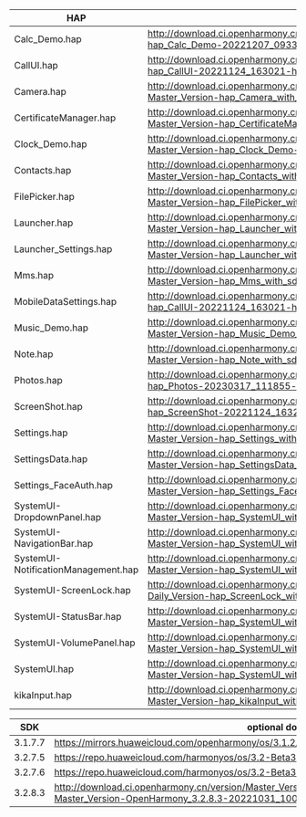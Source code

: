| HAP | permanent archive addresses |
| - | - |
| Calc_Demo.hap | http://download.ci.openharmony.cn/version/Master_Version/hap_Calc_Demo/20221207_093308/version-Master_Version-hap_Calc_Demo-20221207_093308-hap_Calc_Demo.tar.gz |
| CallUI.hap | http://download.ci.openharmony.cn/version/Master_Version/hap_CallUI/20221124_163021/version-Master_Version-hap_CallUI-20221124_163021-hap_CallUI.tar.gz |
| Camera.hap | http://download.ci.openharmony.cn/version/Master_Version/hap_Camera_with_sdk/20230228_144337/version-Master_Version-hap_Camera_with_sdk-20230228_144337-hap_Camera_with_sdk.tar.gz |
| CertificateManager.hap | http://download.ci.openharmony.cn/version/Master_Version/hap_CertificateManager_with_sdk/20230331_092958/version-Master_Version-hap_CertificateManager_with_sdk-20230331_092958-hap_CertificateManager_with_sdk.tar.gz |
| Clock_Demo.hap | http://download.ci.openharmony.cn/version/Master_Version/hap_Clock_Demo/20221206_214559/version-Master_Version-hap_Clock_Demo-20221206_214559-hap_Clock_Demo.tar.gz |
| Contacts.hap | http://download.ci.openharmony.cn/version/Master_Version/hap_Contacts_with_sdk/20230331_103731/version-Master_Version-hap_Contacts_with_sdk-20230331_103731-hap_Contacts_with_sdk.tar.gz |
| FilePicker.hap | http://download.ci.openharmony.cn/version/Master_Version/hap_FilePicker_with_sdk/20230327_145725/version-Master_Version-hap_FilePicker_with_sdk-20230327_145725-hap_FilePicker_with_sdk.tar.gz |
| Launcher.hap | http://download.ci.openharmony.cn/version/Master_Version/hap_Launcher_with_sdk/20230323_124132/version-Master_Version-hap_Launcher_with_sdk-20230323_124132-hap_Launcher_with_sdk.tar.gz |
| Launcher_Settings.hap | http://download.ci.openharmony.cn/version/Master_Version/hap_Launcher_with_sdk/20230323_124132/version-Master_Version-hap_Launcher_with_sdk-20230323_124132-hap_Launcher_with_sdk.tar.gz |
| Mms.hap | http://download.ci.openharmony.cn/version/Master_Version/hap_Mms_with_sdk/20230330_180625/version-Master_Version-hap_Mms_with_sdk-20230330_180625-hap_Mms_with_sdk.tar.gz |
| MobileDataSettings.hap | http://download.ci.openharmony.cn/version/Master_Version/hap_CallUI/20221124_163021/version-Master_Version-hap_CallUI-20221124_163021-hap_CallUI.tar.gz |
| Music_Demo.hap | http://download.ci.openharmony.cn/version/Master_Version/hap_Music_Demo_with_sdk/20230215_092502/version-Master_Version-hap_Music_Demo_with_sdk-20230215_092502-hap_Music_Demo_with_sdk.tar.gz |
| Note.hap | http://download.ci.openharmony.cn/version/Master_Version/hap_Note_with_sdk/20230325_105724/version-Master_Version-hap_Note_with_sdk-20230325_105724-hap_Note_with_sdk_img.tar.gz |
| Photos.hap | http://download.ci.openharmony.cn/version/Master_Version/hap_Photos/20230317_111855/version-Master_Version-hap_Photos-20230317_111855-hap_Photos.tar.gz |
| ScreenShot.hap | http://download.ci.openharmony.cn/version/Master_Version/hap_ScreenShot/20221124_163242/version-Master_Version-hap_ScreenShot-20221124_163242-hap_ScreenShot.tar.gz |
| Settings.hap | http://download.ci.openharmony.cn/version/Master_Version/hap_Settings_with_sdk/20230406_155617/version-Master_Version-hap_Settings_with_sdk-20230406_155617-hap_Settings_with_sdk.tar.gz |
| SettingsData.hap | http://download.ci.openharmony.cn/version/Master_Version/hap_SettingsData_with_sdk/20230329_115110/version-Master_Version-hap_SettingsData_with_sdk-20230329_115110-hap_SettingsData_with_sdk.tar.gz |
| Settings_FaceAuth.hap | http://download.ci.openharmony.cn/version/Master_Version/hap_Settings_FaceAuth/20221212_164352/version-Master_Version-hap_Settings_FaceAuth-20221212_164352-hap_Settings_FaceAuth.tar.gz |
| SystemUI-DropdownPanel.hap | http://download.ci.openharmony.cn/version/Master_Version/hap_SystemUI_with_sdk/20230320_191849/version-Master_Version-hap_SystemUI_with_sdk-20230320_191849-hap_SystemUI_with_sdk.tar.gz |
| SystemUI-NavigationBar.hap | http://download.ci.openharmony.cn/version/Master_Version/hap_SystemUI_with_sdk/20230320_191849/version-Master_Version-hap_SystemUI_with_sdk-20230320_191849-hap_SystemUI_with_sdk.tar.gz |
| SystemUI-NotificationManagement.hap | http://download.ci.openharmony.cn/version/Master_Version/hap_SystemUI_with_sdk/20230320_191849/version-Master_Version-hap_SystemUI_with_sdk-20230320_191849-hap_SystemUI_with_sdk.tar.gz |
| SystemUI-ScreenLock.hap | http://download.ci.openharmony.cn/version/Daily_Version/hap_ScreenLock_with_sdk/20230323_192116/version-Daily_Version-hap_ScreenLock_with_sdk-20230323_192116-hap_ScreenLock_with_sdk.tar.gz |
| SystemUI-StatusBar.hap | http://download.ci.openharmony.cn/version/Master_Version/hap_SystemUI_with_sdk/20230320_191849/version-Master_Version-hap_SystemUI_with_sdk-20230320_191849-hap_SystemUI_with_sdk.tar.gz |
| SystemUI-VolumePanel.hap | http://download.ci.openharmony.cn/version/Master_Version/hap_SystemUI_with_sdk/20230320_191849/version-Master_Version-hap_SystemUI_with_sdk-20230320_191849-hap_SystemUI_with_sdk.tar.gz |
| SystemUI.hap | http://download.ci.openharmony.cn/version/Master_Version/hap_SystemUI_with_sdk/20230320_191849/version-Master_Version-hap_SystemUI_with_sdk-20230320_191849-hap_SystemUI_with_sdk.tar.gz |
| kikaInput.hap | http://download.ci.openharmony.cn/version/Master_Version/hap_kikaInput_with_sdk/20230223_154243/version-Master_Version-hap_kikaInput_with_sdk-20230223_154243-hap_kikaInput_with_sdk.tar.gz |

| SDK | optional download urls |
| - | - |
| 3.1.7.7 | https://mirrors.huaweicloud.com/openharmony/os/3.1.2/sdk-patch/ohos-sdk-full.tar.gz |
| 3.2.7.5 | https://repo.huaweicloud.com/harmonyos/os/3.2-Beta3/ohos-sdk-windows_linux-full.tar.gz |
| 3.2.7.6 | https://repo.huaweicloud.com/harmonyos/os/3.2-Beta3/sdk-patch/ohos-sdk-full.tar.gz |
| 3.2.8.3 | http://download.ci.openharmony.cn/version/Master_Version/OpenHarmony_3.2.8.3/20221031_100640/version-Master_Version-OpenHarmony_3.2.8.3-20221031_100640-ohos-sdk-full.tar.gz |
